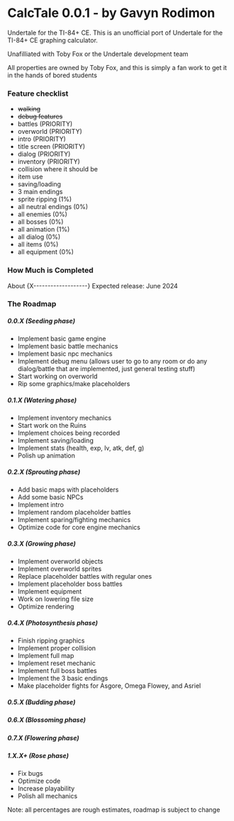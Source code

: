 # CalcTale 0.0.1 - by Gavyn Rodimon
Undertale for the TI-84+ CE.
This is an unofficial port of Undertale for the TI-84+ CE graphing calculator.

Unafilliated with Toby Fox or the Undertale development team

All properties are owned by Toby Fox, and this is simply a fan work to get it in the hands of bored students


### Feature checklist
- ~~walking~~
- ~~debug features~~
- battles (PRIORITY)
- overworld (PRIORITY)
- intro (PRIORITY)
- title screen (PRIORITY)
- dialog (PRIORITY)
- inventory (PRIORITY)
- collision where it should be
- item use
- saving/loading
- 3 main endings
- sprite ripping (1%)
- all neutral endings (0%)
- all enemies (0%)
- all bosses (0%)
- all animation (1%)
- all dialog (0%)
- all items (0%)
- all equipment (0%)

### How Much is Completed
About {X-------------------}
Expected release: June 2024

### The Roadmap
##### 0.0.X (Seeding phase)
- Implement basic game engine
- Implement basic battle mechanics
- Implement basic npc mechanics
- Implement debug menu (allows user to go to any room or do any dialog/battle that are implemented, just general testing stuff)
- Start working on overworld
- Rip some graphics/make placeholders

##### 0.1.X (Watering phase)
- Implement inventory mechanics
- Start work on the Ruins
- Implement choices being recorded
- Implement saving/loading
- Implement stats (health, exp, lv, atk, def, g)
- Polish up animation

##### 0.2.X (Sprouting phase)
- Add basic maps with placeholders
- Add some basic NPCs
- Implement intro
- Implement random placeholder battles
- Implement sparing/fighting mechanics
- Optimize code for core engine mechanics

##### 0.3.X (Growing phase)
- Implement overworld objects
- Implement overworld sprites
- Replace placeholder battles with regular ones
- Implement placeholder boss battles
- Implement equipment
- Work on lowering file size
- Optimize rendering

##### 0.4.X (Photosynthesis phase)
- Finish ripping graphics
- Implement proper collision
- Implement full map
- Implement reset mechanic
- Implement full boss battles
- Implement the 3 basic endings
- Make placeholder fights for Asgore, Omega Flowey, and Asriel

##### 0.5.X (Budding phase)

##### 0.6.X (Blossoming phase)

##### 0.7.X (Flowering phase)

##### 1.X.X+ (Rose phase)
- Fix bugs
- Optimize code
- Increase playability
- Polish all mechanics


Note: all percentages are rough estimates, roadmap is subject to change
